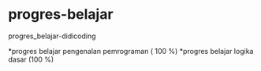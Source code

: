 # progres-belajar
progres_belajar-didicoding

*progres belajar pengenalan pemrograman ( 100 %)
*progres belajar logika dasar (100 %) 
